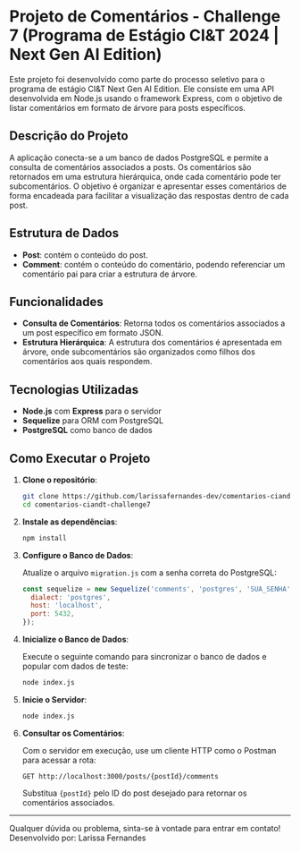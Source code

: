 # Projeto de Comentários - Challenge 7 (Programa de Estágio CI&T 2024 | Next Gen AI Edition)

Este projeto foi desenvolvido como parte do processo seletivo para o programa de estágio CI&T Next Gen AI Edition. Ele consiste em uma API desenvolvida em Node.js usando o framework Express, com o objetivo de listar comentários em formato de árvore para posts específicos.

## Descrição do Projeto

A aplicação conecta-se a um banco de dados PostgreSQL e permite a consulta de comentários associados a posts. Os comentários são retornados em uma estrutura hierárquica, onde cada comentário pode ter subcomentários. O objetivo é organizar e apresentar esses comentários de forma encadeada para facilitar a visualização das respostas dentro de cada post.

## Estrutura de Dados

- **Post**: contém o conteúdo do post.
- **Comment**: contém o conteúdo do comentário, podendo referenciar um comentário pai para criar a estrutura de árvore.

## Funcionalidades

- **Consulta de Comentários**: Retorna todos os comentários associados a um post específico em formato JSON.
- **Estrutura Hierárquica**: A estrutura dos comentários é apresentada em árvore, onde subcomentários são organizados como filhos dos comentários aos quais respondem.

## Tecnologias Utilizadas

- **Node.js** com **Express** para o servidor
- **Sequelize** para ORM com PostgreSQL
- **PostgreSQL** como banco de dados

## Como Executar o Projeto

1. **Clone o repositório**:

   ```bash
   git clone https://github.com/larissafernandes-dev/comentarios-ciandt-challenge7.git
   cd comentarios-ciandt-challenge7
   ```

2. **Instale as dependências**:

   ```bash
   npm install
   ```

3. **Configure o Banco de Dados**:

   Atualize o arquivo `migration.js` com a senha correta do PostgreSQL:

   ```javascript
   const sequelize = new Sequelize('comments', 'postgres', 'SUA_SENHA', {
     dialect: 'postgres',
     host: 'localhost',
     port: 5432,
   });
   ```

4. **Inicialize o Banco de Dados**:

   Execute o seguinte comando para sincronizar o banco de dados e popular com dados de teste:

   ```bash
   node index.js
   ```

5. **Inicie o Servidor**:

   ```bash
   node index.js
   ```

6. **Consultar os Comentários**:

   Com o servidor em execução, use um cliente HTTP como o Postman para acessar a rota:

   ```http
   GET http://localhost:3000/posts/{postId}/comments
   ```

   Substitua `{postId}` pelo ID do post desejado para retornar os comentários associados.

---

Qualquer dúvida ou problema, sinta-se à vontade para entrar em contato! 
Desenvolvido por:
Larissa Fernandes

